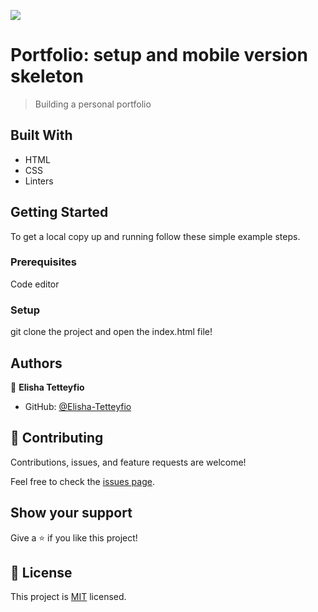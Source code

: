 ![](https://img.shields.io/badge/Microverse-blueviolet)

# Portfolio: setup and mobile version skeleton

> Building a personal portfolio


## Built With

- HTML
- CSS
- Linters

## Getting Started

To get a local copy up and running follow these simple example steps.

### Prerequisites

Code editor

### Setup

git clone the project and open the index.html file!

## Authors

👤 **Elisha Tetteyfio**

- GitHub: [@Elisha-Tetteyfio](https://github.com/Elisha-Tetteyfio)

## 🤝 Contributing

Contributions, issues, and feature requests are welcome!

Feel free to check the [issues page](../../issues/).

## Show your support

Give a ⭐️ if you like this project!

## 📝 License

This project is [MIT](./MIT.md) licensed.
